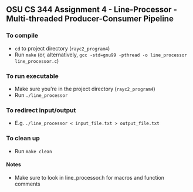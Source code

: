 ## OSU CS 344 Assignment 4 - Line-Processor - Multi-threaded Producer-Consumer Pipeline

### To compile

- `cd` to project directory (`rayc2_program4`)
- Run `make` (or, alternatively, `gcc -std=gnu99 -pthread -o line_processor line_processor.c`)

### To run executable

- Make sure you're in the project directory (`rayc2_program4`)
- Run `./line_processor`

### To redirect input/output

- E.g. `./line_processor < input_file.txt > output_file.txt`

### To clean up

- Run `make clean`

#### Notes

- Make sure to look in line_processor.h for macros and function comments